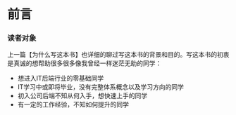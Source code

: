 # 前言

### 读者对象

上一篇【为什么写这本书】也详细的聊过写这本书的背景和目的。写这本书的初衷是真诚的想帮助很多很多像我曾经一样迷茫无助的同学：
- 想进入IT后端行业的零基础同学
- IT学习中或即将毕业，没有完整体系概念以及学习方向的同学
- 初入公司后端不知从何入手，想快速上手的同学
- 有一定的工作经验，不知如何提升的同学